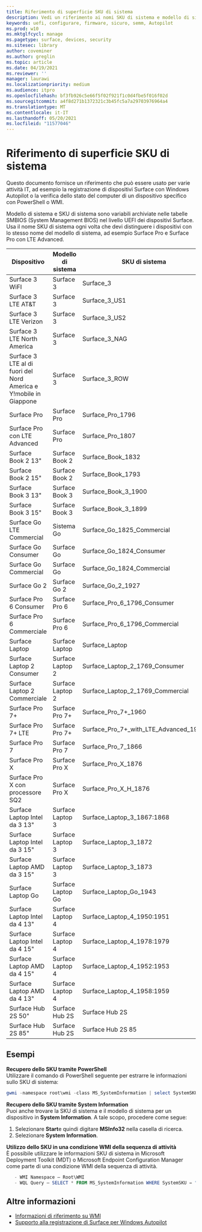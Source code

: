 ```yaml
---
title: Riferimento di superficie SKU di sistema
description: Vedi un riferimento ai nomi SKU di sistema e modello di sistema per tutti i dispositivi Surface.
keywords: uefi, configurare, firmware, sicuro, semm, Autopilot
ms.prod: w10
ms.mktglfcycl: manage
ms.pagetype: surface, devices, security
ms.sitesec: library
author: coveminer
ms.author: greglin
ms.topic: article
ms.date: 04/19/2021
ms.reviewer: ''
manager: laurawi
ms.localizationpriority: medium
ms.audience: itpro
ms.openlocfilehash: bf3fb926c5e66f5f02f921f1c0d4fbe5f016f02d
ms.sourcegitcommit: a4f8d271b1372321c3b45fc5a7a29703976964a4
ms.translationtype: MT
ms.contentlocale: it-IT
ms.lasthandoff: 05/20/2021
ms.locfileid: "11577046"
---
```

# <a name="surface-system-sku-reference"></a>Riferimento di superficie SKU di sistema

Questo documento fornisce un riferimento che può essere usato per varie attività IT, ad esempio la registrazione di dispositivi Surface con Windows Autopilot o la verifica dello stato del computer di un dispositivo specifico con PowerShell o WMI.

Modello di sistema e SKU di sistema sono variabili archiviate nelle tabelle SMBIOS (System Management BIOS) nel livello UEFI dei dispositivi Surface. Usa il nome SKU di sistema ogni volta che devi distinguere i dispositivi con lo stesso nome del modello di sistema, ad esempio Surface Pro e Surface Pro con LTE Advanced.

| Dispositivo   | Modello di sistema | SKU di sistema       |
| ---------- | ----------- | -------------- |
| Surface 3 WiFI                                               | Surface 3        | Surface_3                        |
| Surface 3 LTE AT&T                                           | Surface 3        | Surface_3_US1                    |
| Surface 3 LTE Verizon                                        | Surface 3        | Surface_3_US2                    |
| Surface 3 LTE North America                                  | Surface 3        | Surface_3_NAG                    |
| Surface 3 LTE al di fuori del Nord America e Y!mobile in Giappone | Surface 3        | Surface_3_ROW                    |
| Surface Pro                                                  | Surface Pro      | Surface_Pro_1796                 |
| Surface Pro con LTE Advanced                                | Surface Pro      | Surface_Pro_1807                 |
| Surface Book 2 13"                                        | Surface Book 2   | Surface_Book_1832                |
| Surface Book 2 15"                                        | Surface Book 2   | Surface_Book_1793                |
| Surface Book 3 13"                                        | Surface Book 3   | Surface_Book_3_1900                |
| Surface Book 3 15"                                        | Surface Book 3   | Surface_Book_3_1899
| Surface Go LTE Commercial | Sistema Go | Surface_Go_1825_Commercial |
| Surface Go Consumer                                          | Surface Go       | Surface_Go_1824_Consumer         |
| Surface Go Commercial                                        | Surface Go       | Surface_Go_1824_Commercial       |
| Surface Go 2                                                 | Surface Go 2     | Surface_Go_2_1927                |
| Surface Pro 6 Consumer                                       | Surface Pro 6    | Surface_Pro_6_1796_Consumer      |
| Surface Pro 6 Commerciale                                     | Surface Pro 6    | Surface_Pro_6_1796_Commercial    |
| Surface Laptop                                               | Surface Laptop   | Surface_Laptop                   |
| Surface Laptop 2 Consumer                                    | Surface Laptop 2 | Surface_Laptop_2_1769_Consumer   |
| Surface Laptop 2 Commerciale                                  | Surface Laptop 2 | Surface_Laptop_2_1769_Commercial |
| Surface Pro 7+                                               | Surface Pro 7+ | Surface_Pro_7+_1960|
| Surface Pro 7+ LTE                                           | Surface Pro 7+ | Surface_Pro_7+_with_LTE_Advanced_1961|
| Surface Pro 7                 | Surface Pro 7    | Surface_Pro_7_1866         |
| Surface Pro X                 | Surface Pro X    | Surface_Pro_X_1876         |
| Surface Pro X con processore SQ2                | Surface Pro X    | Surface_Pro_X_H_1876        |
| Surface Laptop Intel da 3 13" | Surface Laptop 3 | Surface_Laptop_3_1867:1868 |
| Surface Laptop Intel da 3 15" | Surface Laptop 3 | Surface_Laptop_3_1872      |
| Surface Laptop AMD da 3 15"   | Surface Laptop 3 | Surface_Laptop_3_1873      | 
| Surface Laptop Go  | Surface Laptop Go | Surface_Laptop_Go_1943      | 
| Surface Laptop Intel da 4 13" | Surface Laptop 4 | Surface_Laptop_4_1950:1951 |
| Surface Laptop Intel da 4 15" | Surface Laptop 4 | Surface_Laptop_4_1978:1979     |
| Surface Laptop AMD da 4 15"   | Surface Laptop 4 | Surface_Laptop_4_1952:1953     | 
| Surface Laptop AMD da 4 13"   | Surface Laptop 4 | Surface_Laptop_4_1958:1959    | 
| Surface Hub 2S 50"  | Surface Hub 2S | Surface Hub 2S   | 
| Surface Hub 2S 85"  | Surface Hub 2S | Surface Hub 2S 85   | 

## <a name="examples"></a>Esempi 

**Recupero dello SKU tramite PowerShell**  
Utilizzare il comando di PowerShell seguente per estrarre le informazioni sullo SKU di sistema:

 ``` powershell  
gwmi -namespace root\wmi -class MS_SystemInformation | select SystemSKU 
```

**Recupero dello SKU tramite System Information**  
Puoi anche trovare la SKU di sistema e il modello di sistema per un dispositivo in **System Information**. A tale scopo, procedere come segue:

1. Selezionare **Start**e quindi digitare **MSInfo32** nella casella di ricerca.  
1. Selezionare **System Information**.

**Utilizzo dello SKU in una condizione WMI della sequenza di attività**  
È possibile utilizzare le informazioni SKU di sistema in Microsoft Deployment Toolkit (MDT) o Microsoft Endpoint Configuration Manager come parte di una condizione WMI della sequenza di attività.

 ``` powershell  
    - WMI Namespace – Root\WMI
    - WQL Query – SELECT * FROM MS_SystemInformation WHERE SystemSKU = "Surface_Pro_1796"
 ``` 

## <a name="learn-more"></a>Altre informazioni

- [Informazioni di riferimento su WMI](https://docs.microsoft.com/windows/win32/wmisdk/wmi-reference)
- [Supporto alla registrazione di Surface per Windows Autopilot](surface-autopilot-registration-support.md)
